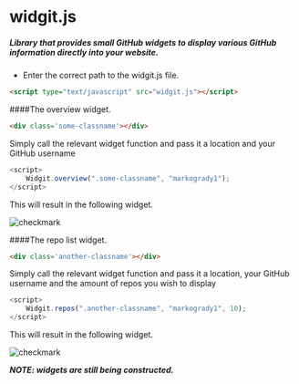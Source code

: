 # widgit.js
##### Library that provides small GitHub widgets to display various GitHub information directly into your website.
- Enter the correct path to the widgit.js file.
```html
<script type="text/javascript" src="widgit.js"></script>
```
####The overview widget.
```html
<div class='some-classname'></div>
```
Simply call the relevant widget function and pass it a location and your GitHub username
```javascript
<script>
    Widgit.overview(".some-classname", "markogrady1");
</script>
```
This will result in the following widget.

![checkmark]( https://github.com/markogrady1/widgit.js/raw/master/demo/overview.png)

####The repo list widget.

```html
<div class='another-classname'></div>
```
Simply call the relevant widget function and pass it a location, your GitHub username and the amount of repos you wish to display
```javascript
<script>
    Widgit.repos(".another-classname", "markogrady1", 10);
</script>
```
This will result in the following widget.

![checkmark]( https://github.com/markogrady1/widgit.js/raw/master/demo/repo2.png)


***NOTE: widgets are still being constructed.***
